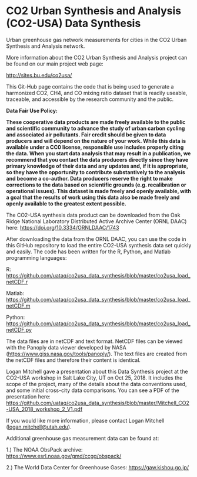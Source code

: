 # CO2 Urban Synthesis and Analysis (CO2-USA) Data Synthesis
Urban greenhouse gas network measurements for cities in the CO2 Urban Synthesis and Analysis network.

More information about the CO2 Urban Synthesis and Analysis project can be found on our main project web page:

http://sites.bu.edu/co2usa/

This Git-Hub page contains the code that is being used to generate a harmonized CO2, CH4, and CO mixing ratio dataset that is readily useable, traceable, and accessible by the research community and the public.

<b>Data Fair Use Policy:

These cooperative data products are made freely available to the public and scientific community to advance the study of urban carbon cycling and associated air pollutants. Fair credit should be given to data producers and will depend on the nature of your work.  While this data is available under a CC0 license, responsible use includes properly citing the data.  When you start data analysis that may result in a publication, we recommend that you contact the data producers directly since they have primary knowledge of their data and any updates and, if it is appropriate, so they have the opportunity to contribute substantively to the analysis and become a co-author.  Data producers reserve the right to make corrections to the data based on scientific grounds (e.g. recalibration or operational issues). This dataset is made freely and openly available, with a goal that the results of work using this data also be made freely and openly available to the greatest extent possible.</b>


The CO2-USA synthesis data product can be downloaded from the Oak Ridge National Laboratory Distributed Active Archive Center (ORNL DAAC) here:
https://doi.org/10.3334/ORNLDAAC/1743

After downloading the data from the ORNL DAAC, you can use the code in this GitHub repository to load the entire CO2-USA synthesis data set quickly and easily.  The code has been written for the R, Python, and Matlab programming languages:

R: https://github.com/uataq/co2usa_data_synthesis/blob/master/co2usa_load_netCDF.r

Matlab: https://github.com/uataq/co2usa_data_synthesis/blob/master/co2usa_load_netCDF.m

Python: https://github.com/uataq/co2usa_data_synthesis/blob/master/co2usa_load_netCDF.py

The data files are in netCDF and text format.  NetCDF files can be viewed with the Panoply data viewer developed by NASA (https://www.giss.nasa.gov/tools/panoply/).  The text files are created from the netCDF files and therefore their content is identical.

Logan Mitchell gave a presentation about this Data Synthesis project at the CO2-USA workshop in Salt Lake City, UT on Oct 25, 2018.  It includes the scope of the project, many of the details about the data conventions used, and some initial cross-city data comparisons.  You can see a PDF of the presentation here:
https://github.com/uataq/co2usa_data_synthesis/blob/master/Mitchell_CO2-USA_2018_workshop_2_V1.pdf

If you would like more information, please contact Logan Mitchell (logan.mitchell@utah.edu).

Additional greenhouse gas measurement data can be found at:

1.) The NOAA ObsPack archive: https://www.esrl.noaa.gov/gmd/ccgg/obspack/

2.) The World Data Center for Greenhouse Gases: https://gaw.kishou.go.jp/

